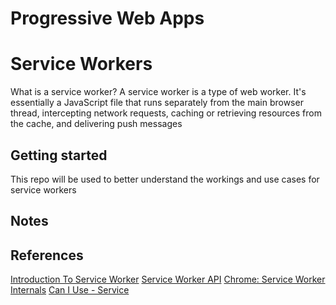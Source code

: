 Progressive Web Apps
=======

# Service Workers

What is a service worker?
A service worker is a type of web worker. It's essentially a JavaScript file that runs separately from the main browser thread, intercepting network requests, caching or retrieving resources from the cache, and delivering push messages

## Getting started

This repo will be used to better understand the workings and use cases for service workers

## Notes

## References
 
[Introduction To Service Worker](https://developers.google.com/web/ilt/pwa/introduction-to-service-worker)
[Service Worker API](https://developer.mozilla.org/en-US/docs/Web/API/Service_Worker_API)
[Chrome: Service Worker Internals](chrome://serviceworker-internals/)
[Can I Use - Service](https://caniuse.com/#search=Service)